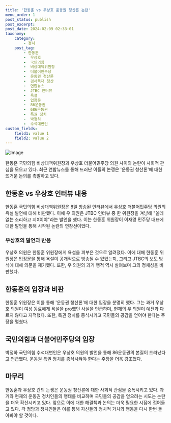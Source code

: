 ```yaml
---
title: '한동훈 vs 우상호 운동권 청산론 논란'
menu_order: 1
post_status: publish
post_excerpt: 
post_date: 2024-02-09 02:33:01
taxonomy:
    category:
        - 정치
    post_tag:
        - 한동훈
        -  우상호
        -  국민의힘
        -  비상대책위원장
        -  더불어민주당
        -  운동권 청산론
        -  검사독재 청산
        -  연합뉴스
        -  JTBC 인터뷰
        -  욕설
        -  입장문
        -  86운동권
        -  686운동권
        -  특권 정치
        -  박정하
        -  수석대변인
custom_fields:
    field1: value 1
    field2: value 2
---
```


![Image](https://imgnews.pstatic.net/image/005/2024/02/08/2024020820245937755_1707391499_0019149493_20240208203301654.jpg?type=w647)

한동훈 국민의힘 비상대책위원장과 우상호 더불어민주당 의원 사이의 논란이 사회적 관심을 모으고 있다. 최근 연합뉴스를 통해 드러난 이들의 논쟁은 '운동권 청산론'에 대한 뜨거운 논의를 촉발하고 있다.
## 한동훈 vs 우상호 인터뷰 내용
한동훈 국민의힘 비상대책위원장은 8일 방송된 인터뷰에서 우상호 더불어민주당 의원의 욕설 발언에 대해 비판했다. 이에 우 의원은 JTBC 인터뷰 중 한 위원장을 겨냥해 "쓸데없는 소리하고 지X이야"라는 발언을 했다. 이는 한동훈 위원장이 이재명 민주당 대표에 대한 발언을 통해 시작된 논란의 연장선이었다.
### 우상호의 발언과 반응
우상호 의원은 한동훈 위원장에게 욕설을 퍼부은 것으로 알려졌다. 이에 대해 한동훈 위원장은 입장문을 통해 욕설이 공개적으로 방송될 수 있었는지, 그리고 JTBC의 보도 방식에 대해 의문을 제기했다. 또한, 우 의원의 과거 행적 역시 살펴보며 그의 정체성을 비판했다.
## 한동훈의 입장과 비판
한동훈 위원장은 이를 통해 '운동권 청산론'에 대한 입장을 분명히 했다. 그는 과거 우상호 의원이 여성 동료에게 욕설을 pro했던 사실을 언급하며, 현재의 우 의원이 예전과 다르지 않다고 지적했다. 또한, 특권 정치를 종식시키고 국민들의 공감을 얻어야 한다는 주장을 펼쳤다.
## 국민의힘과 더불어민주당의 입장
박정하 국민의힘 수석대변인은 우상호 의원의 발언을 통해 86운동권의 본질이 드러났다고 언급했다. 운동권 특권 정치를 종식시켜야 한다는 주장을 더욱 강조했다.
## 마무리
한동훈과 우상호 간의 논쟁은 운동권 청산론에 대한 사회적 관심을 증폭시키고 있다. 과거와 현재의 운동권 정치인들의 행태를 비교하며 국민들의 공감을 얻으려는 시도는 논란을 더욱 확산시키고 있다. 앞으로 이에 대한 해결책과 논의는 더욱 필요한 시점에 접어들고 있다. 각 정당과 정치인들은 이를 통해 자신들의 정치적 가치와 행동을 다시 한번 돌아봐야 할 것이다.
